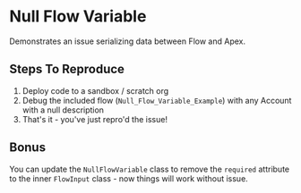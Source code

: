 # Null Flow Variable

Demonstrates an issue serializing data between Flow and Apex.

## Steps To Reproduce

1. Deploy code to a sandbox / scratch org
2. Debug the included flow (`Null_Flow_Variable_Example`) with any Account with a null description
3. That's it - you've just repro'd the issue!

## Bonus

You can update the `NullFlowVariable` class to remove the `required` attribute to the inner `FlowInput` class - now things will work without issue.
